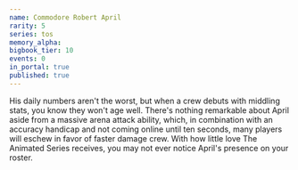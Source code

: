 ```yaml
---
name: Commodore Robert April
rarity: 5
series: tos
memory_alpha:
bigbook_tier: 10
events: 0
in_portal: true
published: true
---
```


His daily numbers aren't the worst, but when a crew debuts with middling stats, you know they won't age well. There's nothing remarkable about April aside from a massive arena attack ability, which, in combination with an accuracy handicap and not coming online until ten seconds, many players will eschew in favor of faster damage crew. With how little love The Animated Series receives, you may not ever notice April's presence on your roster.
